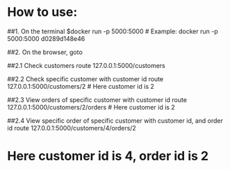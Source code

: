 # How to use:

##1. On the terminal 
$docker run -p 5000:5000 <imageID>       # Example: docker run -p 5000:5000 d0289d148e46      
  
##2. On the browser, goto
  
  ##2.1 Check customers route
  127.0.0.1:5000/customers
  
  ##2.2 Check specific customer with customer id route
  127.0.0.1:5000/customers/2                     # Here customer id is 2
  
  ##2.3 View orders of specific customer with customer id route
  127.0.0.1:5000/customers/2/orders             # Here customer id is 2
  
  
  ##2.4 View specific order of specific customer with customer id, and order id route
  127.0.0.1:5000/customers/4/orders/2          
  # Here customer id is 4, order id is 2
  
